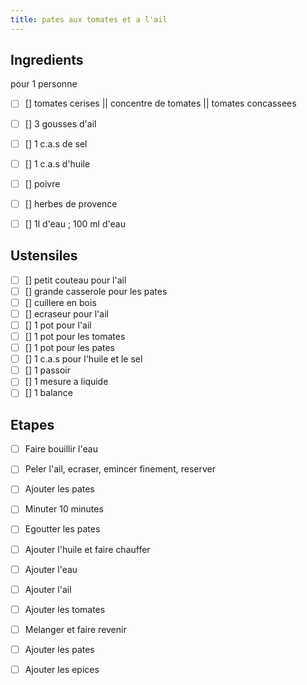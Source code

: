 ```yaml
---
title: pates aux tomates et a l'ail
---
```


## Ingredients

pour 1 personne

- [ ] [] tomates cerises || concentre de tomates || tomates concassees
- [ ] [] 3 gousses d'ail
- [ ] [] 1 c.a.s de sel
- [ ] [] 1 c.a.s d'huile
- [ ] [] poivre
- [ ] [] herbes de provence
- [ ] [] 1l d'eau ; 100 ml d'eau


## Ustensiles

- [ ] [] petit couteau pour l'ail
- [ ] [] grande casserole pour les pates
- [ ] [] cuillere en bois
- [ ] [] ecraseur pour l'ail
- [ ] [] 1 pot pour l'ail
- [ ] [] 1 pot pour les tomates
- [ ] [] 1 pot pour les pates
- [ ] [] 1 c.a.s pour l'huile et le sel
- [ ] [] 1 passoir
- [ ] [] 1 mesure a liquide
- [ ] [] 1 balance

## Etapes

- [ ] Faire bouillir l'eau
- [ ] Peler l'ail, ecraser, emincer finement, reserver
- [ ] Ajouter les pates
- [ ] Minuter 10 minutes
- [ ] Egoutter les pates
- [ ] Ajouter l'huile et faire chauffer
- [ ] Ajouter l'eau
- [ ] Ajouter l'ail
- [ ] Ajouter les tomates
- [ ] Melanger et faire revenir
- [ ] Ajouter les pates
- [ ] Ajouter les epices

